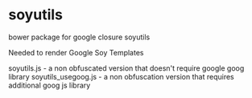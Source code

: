 soyutils
========
bower package for google closure soyutils

Needed to render Google Soy Templates

soyutils.js - a non obfuscated version that doesn't require google goog library
soyutils_usegoog.js - a non obfuscation version that requires additional goog js library
